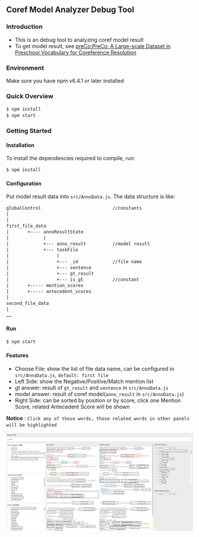 Coref Model Analyzer Debug Tool
----
### Introduction
* This is an debug tool to analyzing coref model result
* To get model result, see [preCo:PreCo: A Large-scale Dataset in Preschool Vocabulary for Coreference Resolution](http://gitlab.yitu-inc.com/coref/coref)

### Environment
Make sure you have npm v6.4.1 or later installed

### Quick Overview
```sh 
$ npm install
$ npm start
```
### Getting Started
#### Installation
To install the dependencies required to compile, run:
```sh
$ npm install
```

#### Configuration
Put model result data into ```src/AnnoData.js```.
The data structure is like:
```
globalControl                           //constants
|
|
first_file_data
|       +---- annoResultState
|             |
|             +--- anno_result          //model result
|             +--- taskFile             
|                  |
|                  +--- _id             //file name
|                  +--- sentence        
|                  +--- gt_result
|                  +--- is_gt           //constant
|       +----- mention_scores
|       +----- antecedent_scores
|       
second_file_data
|
……
```
#### Run
```sh
$ npm start
```
#### Features
* Choose File: show the list of file data name, can be configured in ```src/AnnoData.js```, ```default: first file```
* Left Side: show the Negative/Positive/Match mention list
* gt answer: result of ```gt_result``` and ```sentence``` in ```src/AnnoData.js```
* model answer: result of coref model(```anno_result``` in ```src/AnnoData.js```)
* Right Side: can be sorted by position or by score, click one Mention Score, related Antecedent Score will be shown

**Notice** : ```Click any of those words, those related words in other panels will be highlighted```

![Example](/img/debug_tool.png)
